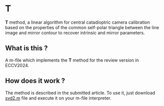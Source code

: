 # T
**T** method, a linear algorithm for central catadioptric camera calibration based on the properties of the common self-polar triangle between the line image and mirror contour to recover intrinsic and mirror parameters. 

## What is this ?

A m-file which implements the **T** method for the review version in ECCV2024.

## How does it work ?

The method is described in the submitted article. 
To use it, just download [svd2.m](./svd2.m) file and execute it on your m-file interpreter.
